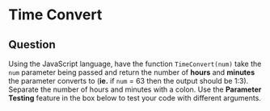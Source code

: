 # Time Convert

## Question
Using the JavaScript language, have the function `TimeConvert(num)` take the `num` parameter being passed and return the number of <b>hours</b> and <b>minutes</b> the parameter converts to (<b>ie.</b> if `num` = 63 then the output should be 1:3).
Separate the number of hours and minutes with a colon.
Use the <b>Parameter Testing</b> feature in the box below to test your code with different arguments.